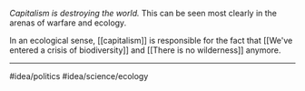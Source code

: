 *Capitalism is destroying the world.* This can be seen most clearly in the arenas of warfare and ecology.

In an ecological sense, [[capitalism]] is responsible for the fact that [[We've entered a crisis of biodiversity]] and [[There is no wilderness]] anymore. 

---
#idea/politics 
#idea/science/ecology 